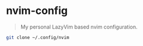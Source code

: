# nvim-config

> My personal LazyVim based nvim configuration.

```sh
git clone ~/.config/nvim
```

